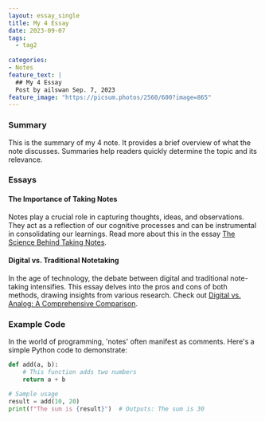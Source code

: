 ```yaml
---
layout: essay_single
title: My 4 Essay
date: 2023-09-07
tags:
  - tag2
 
categories:
- Notes
feature_text: |
  ## My 4 Essay
  Post by ailswan Sep. 7, 2023
feature_image: "https://picsum.photos/2560/600?image=865"
---
```


### Summary

This is the summary of my 4 note. It provides a brief overview of what the note discusses. Summaries help readers quickly determine the topic and its relevance.

### Essays

#### The Importance of Taking Notes

Notes play a crucial role in capturing thoughts, ideas, and observations. They act as a reflection of our cognitive processes and can be instrumental in consolidating our learnings. Read more about this in the essay [The Science Behind Taking Notes](#).

#### Digital vs. Traditional Notetaking

In the age of technology, the debate between digital and traditional note-taking intensifies. This essay delves into the pros and cons of both methods, drawing insights from various research. Check out [Digital vs. Analog: A Comprehensive Comparison](#).

### Example Code

In the world of programming, 'notes' often manifest as comments. Here's a simple Python code to demonstrate:

```python
def add(a, b):
    # This function adds two numbers
    return a + b

# Sample usage
result = add(10, 20)
print(f"The sum is {result}")  # Outputs: The sum is 30
